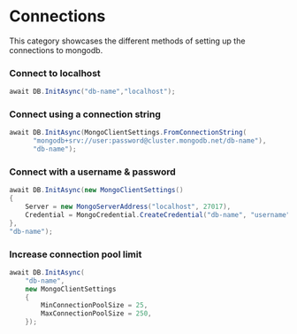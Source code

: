 # Connections
This category showcases the different methods of setting up the connections to mongodb.

### Connect to localhost
```csharp
await DB.InitAsync("db-name","localhost");
```

### Connect using a connection string
```csharp
await DB.InitAsync(MongoClientSettings.FromConnectionString(
      "mongodb+srv://user:password@cluster.mongodb.net/db-name"), 
      "db-name");
```

### Connect with a username & password
```csharp
await DB.InitAsync(new MongoClientSettings()
{
    Server = new MongoServerAddress("localhost", 27017),
    Credential = MongoCredential.CreateCredential("db-name", "username", "password")
}, 
"db-name");
```

### Increase connection pool limit
```csharp
await DB.InitAsync(
    "db-name",
    new MongoClientSettings
    {
        MinConnectionPoolSize = 25,
        MaxConnectionPoolSize = 250,
    });
```
